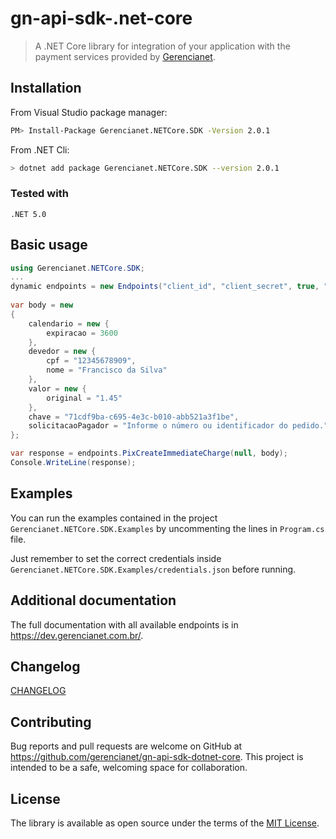 # gn-api-sdk-.net-core

> A .NET Core library for integration of your application with the payment services
provided by [Gerencianet](http://gerencianet.com.br).


## Installation

From Visual Studio package manager: 

```bash
PM> Install-Package Gerencianet.NETCore.SDK -Version 2.0.1
```

From .NET Cli:

```bash
> dotnet add package Gerencianet.NETCore.SDK --version 2.0.1
```

### Tested with
```
.NET 5.0

```
## Basic usage

```c#
using Gerencianet.NETCore.SDK;
...
dynamic endpoints = new Endpoints("client_id", "client_secret", true, "production.p12");
            
var body = new 
{
    calendario = new {
        expiracao = 3600
    },
    devedor = new {
        cpf = "12345678909",
        nome = "Francisco da Silva"
    },
    valor = new {
        original = "1.45"
    },
    chave = "71cdf9ba-c695-4e3c-b010-abb521a3f1be",
    solicitacaoPagador = "Informe o número ou identificador do pedido."
};

var response = endpoints.PixCreateImmediateCharge(null, body);
Console.WriteLine(response);
```

## Examples

You can run the examples contained in the project `Gerencianet.NETCore.SDK.Examples` by uncommenting the lines in `Program.cs` file.

Just remember to set the correct credentials inside `Gerencianet.NETCore.SDK.Examples/credentials.json` before running.

## Additional documentation

The full documentation with all available endpoints is in https://dev.gerencianet.com.br/.

## Changelog

[CHANGELOG](CHANGELOG.MD)

## Contributing

Bug reports and pull requests are welcome on GitHub at https://github.com/gerencianet/gn-api-sdk-dotnet-core. This project is intended to be a safe, welcoming space for collaboration.

## License

The library is available as open source under the terms of the [MIT License](LICENSE).